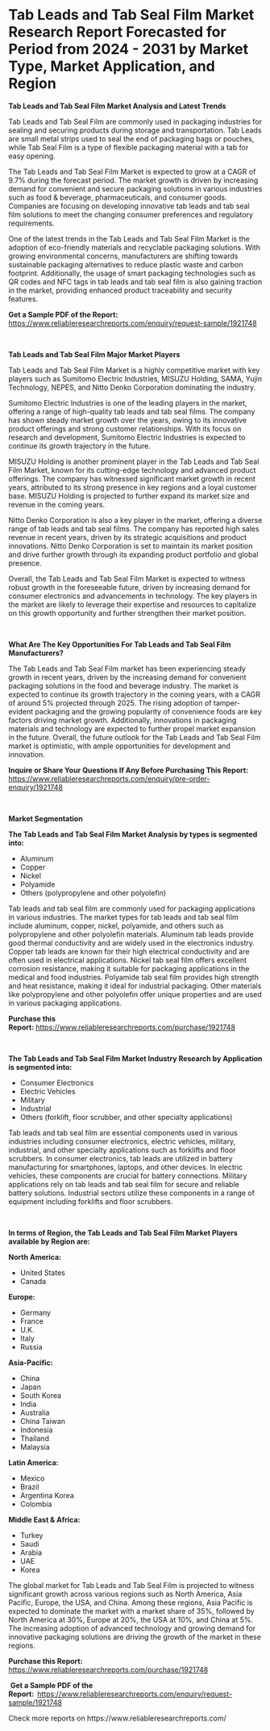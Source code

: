 <p><h1>Tab Leads and Tab Seal Film Market Research Report Forecasted for Period from 2024 -  2031 by Market Type, Market Application, and Region</h1></p><p><strong>Tab Leads and Tab Seal Film Market Analysis and Latest Trends</strong></p>
<p><p>Tab Leads and Tab Seal Film are commonly used in packaging industries for sealing and securing products during storage and transportation. Tab Leads are small metal strips used to seal the end of packaging bags or pouches, while Tab Seal Film is a type of flexible packaging material with a tab for easy opening.</p><p>The Tab Leads and Tab Seal Film Market is expected to grow at a CAGR of 9.7% during the forecast period. The market growth is driven by increasing demand for convenient and secure packaging solutions in various industries such as food & beverage, pharmaceuticals, and consumer goods. Companies are focusing on developing innovative tab leads and tab seal film solutions to meet the changing consumer preferences and regulatory requirements.</p><p>One of the latest trends in the Tab Leads and Tab Seal Film Market is the adoption of eco-friendly materials and recyclable packaging solutions. With growing environmental concerns, manufacturers are shifting towards sustainable packaging alternatives to reduce plastic waste and carbon footprint. Additionally, the usage of smart packaging technologies such as QR codes and NFC tags in tab leads and tab seal film is also gaining traction in the market, providing enhanced product traceability and security features.</p></p>
<p><strong>Get a Sample PDF of the Report:&nbsp;</strong> <a href="https://www.reliableresearchreports.com/enquiry/request-sample/1921748">https://www.reliableresearchreports.com/enquiry/request-sample/1921748</a></p>
<p>&nbsp;</p>
<p><strong>Tab Leads and Tab Seal Film Major Market Players</strong></p>
<p><p>Tab Leads and Tab Seal Film Market is a highly competitive market with key players such as Sumitomo Electric Industries, MISUZU Holding, SAMA, Yujin Technology, NEPES, and Nitto Denko Corporation dominating the industry.</p><p>Sumitomo Electric Industries is one of the leading players in the market, offering a range of high-quality tab leads and tab seal films. The company has shown steady market growth over the years, owing to its innovative product offerings and strong customer relationships. With its focus on research and development, Sumitomo Electric Industries is expected to continue its growth trajectory in the future.</p><p>MISUZU Holding is another prominent player in the Tab Leads and Tab Seal Film Market, known for its cutting-edge technology and advanced product offerings. The company has witnessed significant market growth in recent years, attributed to its strong presence in key regions and a loyal customer base. MISUZU Holding is projected to further expand its market size and revenue in the coming years.</p><p>Nitto Denko Corporation is also a key player in the market, offering a diverse range of tab leads and tab seal films. The company has reported high sales revenue in recent years, driven by its strategic acquisitions and product innovations. Nitto Denko Corporation is set to maintain its market position and drive further growth through its expanding product portfolio and global presence.</p><p>Overall, the Tab Leads and Tab Seal Film Market is expected to witness robust growth in the foreseeable future, driven by increasing demand for consumer electronics and advancements in technology. The key players in the market are likely to leverage their expertise and resources to capitalize on this growth opportunity and further strengthen their market position.</p></p>
<p>&nbsp;</p>
<p><strong>What Are The Key Opportunities For Tab Leads and Tab Seal Film Manufacturers?</strong></p>
<p><p>The Tab Leads and Tab Seal Film market has been experiencing steady growth in recent years, driven by the increasing demand for convenient packaging solutions in the food and beverage industry. The market is expected to continue its growth trajectory in the coming years, with a CAGR of around 5% projected through 2025. The rising adoption of tamper-evident packaging and the growing popularity of convenience foods are key factors driving market growth. Additionally, innovations in packaging materials and technology are expected to further propel market expansion in the future. Overall, the future outlook for the Tab Leads and Tab Seal Film market is optimistic, with ample opportunities for development and innovation.</p></p>
<p><strong>Inquire or Share Your Questions If Any Before Purchasing This Report:</strong> <a href="https://www.reliableresearchreports.com/enquiry/pre-order-enquiry/1921748">https://www.reliableresearchreports.com/enquiry/pre-order-enquiry/1921748</a></p>
<p>&nbsp;</p>
<p><strong>Market Segmentation</strong></p>
<p><strong>The Tab Leads and Tab Seal Film Market Analysis by types is segmented into:</strong></p>
<p><ul><li>Aluminum</li><li>Copper</li><li>Nickel</li><li>Polyamide</li><li>Others (polypropylene and other polyolefin)</li></ul></p>
<p><p>Tab leads and tab seal film are commonly used for packaging applications in various industries. The market types for tab leads and tab seal film include aluminum, copper, nickel, polyamide, and others such as polypropylene and other polyolefin materials. Aluminum tab leads provide good thermal conductivity and are widely used in the electronics industry. Copper tab leads are known for their high electrical conductivity and are often used in electrical applications. Nickel tab seal film offers excellent corrosion resistance, making it suitable for packaging applications in the medical and food industries. Polyamide tab seal film provides high strength and heat resistance, making it ideal for industrial packaging. Other materials like polypropylene and other polyolefin offer unique properties and are used in various packaging applications.</p></p>
<p><strong>Purchase this Report:&nbsp;</strong><a href="https://www.reliableresearchreports.com/purchase/1921748">https://www.reliableresearchreports.com/purchase/1921748</a></p>
<p>&nbsp;</p>
<p><strong>The Tab Leads and Tab Seal Film Market Industry Research by Application is segmented into:</strong></p>
<p><ul><li>Consumer Electronics</li><li>Electric Vehicles</li><li>Military</li><li>Industrial</li><li>Others (forklift, floor scrubber, and other specialty applications)</li></ul></p>
<p><p>Tab leads and tab seal film are essential components used in various industries including consumer electronics, electric vehicles, military, industrial, and other specialty applications such as forklifts and floor scrubbers. In consumer electronics, tab leads are utilized in battery manufacturing for smartphones, laptops, and other devices. In electric vehicles, these components are crucial for battery connections. Military applications rely on tab leads and tab seal film for secure and reliable battery solutions. Industrial sectors utilize these components in a range of equipment including forklifts and floor scrubbers.</p></p>
<p>&nbsp;</p>
<p><strong>In terms of Region, the Tab Leads and Tab Seal Film Market Players available by Region are:</strong></p>
<p>
    <p> <strong> North America: </strong>
        <ul>
            <li>United States</li>
            <li>Canada</li>
        </ul>
        </p> 
    <p> <strong> Europe: </strong>
        <ul>
            <li>Germany</li>
            <li>France</li>
            <li>U.K.</li>
            <li>Italy</li>
            <li>Russia</li>
        </ul>
        </p> 
    <p> <strong> Asia-Pacific: </strong>
        <ul>
            <li>China</li>
            <li>Japan</li>
            <li>South Korea</li>
            <li>India</li>
            <li>Australia</li>
            <li>China Taiwan</li>
            <li>Indonesia</li>
            <li>Thailand</li>
            <li>Malaysia</li>
        </ul>
        </p> 
    <p> <strong> Latin America: </strong>
        <ul>
            <li>Mexico</li>
            <li>Brazil</li>
            <li>Argentina Korea</li>
            <li>Colombia</li>
        </ul>
        </p> 
    <p> <strong> Middle East & Africa: </strong>
        <ul>
            <li>Turkey</li>
            <li>Saudi</li>
            <li>Arabia</li>
            <li>UAE</li>
            <li>Korea</li>
        </ul>
    </p>
    </p>
<p><p>The global market for Tab Leads and Tab Seal Film is projected to witness significant growth across various regions such as North America, Asia Pacific, Europe, the USA, and China. Among these regions, Asia Pacific is expected to dominate the market with a market share of 35%, followed by North America at 30%, Europe at 20%, the USA at 10%, and China at 5%. The increasing adoption of advanced technology and growing demand for innovative packaging solutions are driving the growth of the market in these regions.</p></p>
<p><strong>Purchase this Report: </strong><a href="https://www.reliableresearchreports.com/purchase/1921748">https://www.reliableresearchreports.com/purchase/1921748</a></p>
<p>&nbsp;<strong>Get a Sample PDF of the Report:&nbsp;&nbsp;</strong><a href="https://www.reliableresearchreports.com/enquiry/request-sample/1921748">https://www.reliableresearchreports.com/enquiry/request-sample/1921748</a></p>
<p><strong></strong></p>
<p>Check more reports on https://www.reliableresearchreports.com/</p>